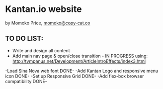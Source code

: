 # Kantan.io website
by Momoko Price, momoko@copy-cat.co  

## TO DO LIST: 

- Write and design all content
- Add main nav page & open/close transition - IN PROGRESS
using: http://tympanus.net/Development/ArticleIntroEffects/index3.html

-Load Sina Nova web font DONE-
-Add Kantan Logo and responsive menu icon DONE-
-Set up Responsive Grid DONE-
-Add flex-box browser compatibility DONE-



